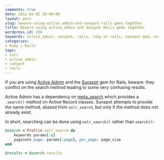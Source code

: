 ```yaml
---
comments: true
date: 2012-02-02 16:00:00
layout: post
slug: beware-using-active_admin-and-sunspot-rails-gems-together
title: Beware using active_admin and Sunspot Rails gems together
wordpress_id: 284
keywords: active_admin, sunspot, rails, ruby on rails, sunspot gem, solr
categories:
- Ruby / Rails
tags:
- solr
- active_admin
- sunspot
- rails
---
```


If you are using [Active Admin](http://activeadmin.info/) and the [Sunspot](http://sunspot.github.com/) gem for Rails, beware: they conflict on the search method leading to some very confusing results.

<!-- more -->

Active Admin has a dependency on [meta_search](https://github.com/ernie/meta_search) which provides a `.search()` method on Active Record classes. Sunspot attempts to provide the same method, aliased from `solr_search`, but only if the method does not already exist.

In short, searching can be done using `solr_search()` rather than `search()`:

```ruby
@search = Profile.solr_search do
	keywords params[:q]
	paginate page: params[:page], per_page: page_size
end

@results = @search.results
```

